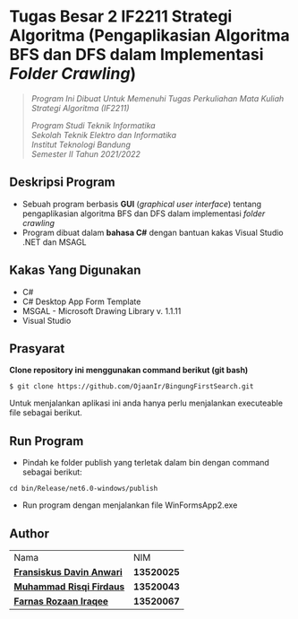 # Tugas Besar 2 IF2211 Strategi Algoritma (Pengaplikasian Algoritma BFS dan DFS dalam Implementasi _Folder Crawling_)
> _Program Ini Dibuat Untuk Memenuhi Tugas Perkuliahan Mata Kuliah Strategi Algoritma (IF2211)_ <br/>
>
> _Program Studi Teknik Informatika <br/>
> Sekolah Teknik Elektro dan Informatika <br/>
> Institut Teknologi Bandung <br/>
> Semester II Tahun 2021/2022 <br/>_

## Deskripsi Program
- Sebuah program berbasis **GUI** (_graphical user interface_) tentang pengaplikasian algoritma BFS dan DFS dalam implementasi _folder crawling_
- Program dibuat dalam **bahasa C#** dengan bantuan kakas Visual Studio .NET dan MSAGL

## Kakas Yang Digunakan
- C# 
- C# Desktop App Form Template
- MSGAL - Microsoft Drawing Library v. 1.1.11
- Visual Studio

## Prasyarat
**Clone repository ini menggunakan command berikut (git bash)**
```
$ git clone https://github.com/OjaanIr/BingungFirstSearch.git
```
Untuk menjalankan aplikasi ini anda hanya perlu menjalankan executeable file sebagai berikut.

## Run Program

- Pindah ke folder publish yang terletak dalam bin dengan command sebagai berikut:
```
cd bin/Release/net6.0-windows/publish
```

- Run program dengan menjalankan file WinFormsApp2.exe


## Author
<table>
  <tr>
    <td> Nama </td>
    <td> NIM </td>
  </tr>
  <tr>
    <td><a href="https://github.com/fdavin"><b>Fransiskus Davin Anwari</b></a></td>
    <td><b>13520025</b></td>
  </tr>
  <tr>
    <td><a href="https://github.com/mrfirdauss-20"><b>Muhammad Risqi Firdaus</b></a></td>
    <td><b>13520043</b></td>
  </tr>
  </tr>
  <tr>
    <td><a href="https://github.com/OjaanIr"><b>Farnas Rozaan Iraqee</b></a></td>
    <td><b>13520067</b></td>
  </tr>
</table>
